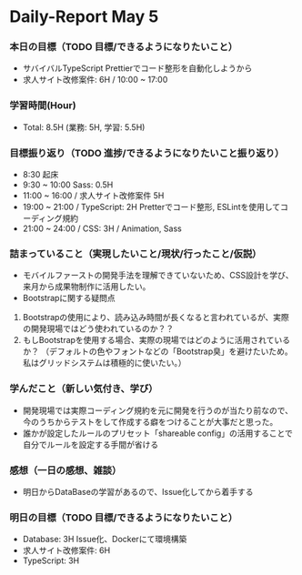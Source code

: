 # Daily-Report May 5

### 本日の目標（TODO 目標/できるようになりたいこと）
- サバイバルTypeScript Prettierでコード整形を自動化しようから
- 求人サイト改修案件: 6H / 10:00 ~ 17:00

### 学習時間(Hour)
- Total: 8.5H (業務: 5H, 学習: 5.5H)


### 目標振り返り（TODO 進捗/できるようになりたいこと振り返り）
- 8:30 起床
- 9:30 ~ 10:00 Sass: 0.5H
- 11:00 ~ 16:00 / 求人サイト改修案件 5H
- 19:00 ~ 21:00 / TypeScript: 2H Pretterでコード整形, ESLintを使用してコーディング規約
- 21:00 ~ 24:00 / CSS: 3H / Animation, Sass

### 詰まっていること（実現したいこと/現状/行ったこと/仮説）
- モバイルファーストの開発手法を理解できていないため、CSS設計を学び、来月から成果物制作に活用したい。
- Bootstrapに関する疑問点

1. Bootstrapの使用により、読み込み時間が長くなると言われているが、実際の開発現場ではどう使われているのか？？
2. もしBootstrapを使用する場合、実際の現場ではどのように活用されているか？
（デフォルトの色やフォントなどの「Bootstrap臭」を避けたいため。私はグリッドシステムは積極的に使いたい。）


### 学んだこと（新しい気付き、学び）
- 開発現場では実際コーディング規約を元に開発を行うのが当たり前なので、今のうちからテストをして作成する癖をつけることが大事だと思った。
- 誰かが設定したルールのプリセット「shareable config」の活用することで自分でルールを設定する手間が省ける


### 感想（一日の感想、雑談）
- 明日からDataBaseの学習があるので、Issue化してから着手する

### 明日の目標（TODO 目標/できるようになりたいこと）
- Database: 3H Issue化、Dockerにて環境構築
- 求人サイト改修案件: 6H
- TypeScript: 3H